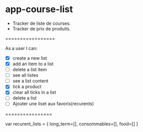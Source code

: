 # app-course-list

 * Tracker de liste de courses.
 * Tracker de prix de produits.

=================

As a user I can: 
 - [x] create a new list
 - [x] add an item to a list
 - [ ] delete a list item
 - [ ] see all listes
 - [ ] see a list content
 - [x] tick a product
 - [x] clear all ticks in a list
 - [ ] delete a list
 - [ ] Ajouter une liset aux favoris(recurents)

================

var recurent_lists = {
	long_term=[],
	consommables=[],
	food=[]
}


